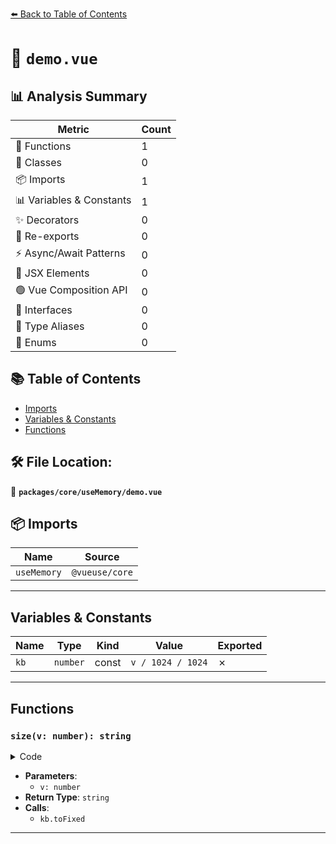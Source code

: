 [⬅️ Back to Table of Contents](../../../index.md)

# 📄 `demo.vue`

## 📊 Analysis Summary

| Metric | Count |
|--------|-------|
| 🔧 Functions | 1 |
| 🧱 Classes | 0 |
| 📦 Imports | 1 |
| 📊 Variables & Constants | 1 |
| ✨ Decorators | 0 |
| 🔄 Re-exports | 0 |
| ⚡ Async/Await Patterns | 0 |
| 💠 JSX Elements | 0 |
| 🟢 Vue Composition API | 0 |
| 📐 Interfaces | 0 |
| 📑 Type Aliases | 0 |
| 🎯 Enums | 0 |

## 📚 Table of Contents

- [Imports](#imports)
- [Variables & Constants](#variables-constants)
- [Functions](#functions)

## 🛠️ File Location:
📂 **`packages/core/useMemory/demo.vue`**

## 📦 Imports

| Name | Source |
|------|--------|
| `useMemory` | `@vueuse/core` |


---

## Variables & Constants

| Name | Type | Kind | Value | Exported |
|------|------|------|-------|----------|
| `kb` | `number` | const | `v / 1024 / 1024` | ✗ |


---

## Functions

### `size(v: number): string`

<details><summary>Code</summary>

```ts
function size(v: number) {
  const kb = v / 1024 / 1024
  return `${kb.toFixed(2)} MB`
}
```
</details>

- **Parameters**:
  - `v: number`
- **Return Type**: `string`
- **Calls**:
  - `kb.toFixed`

---